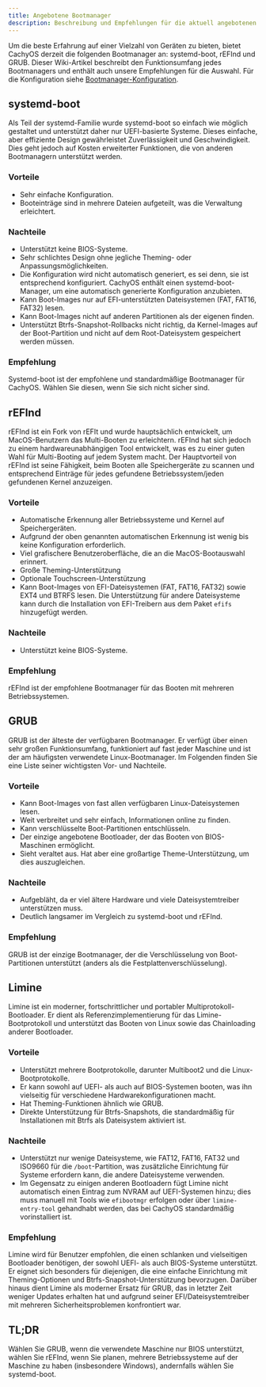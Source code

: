```yaml
---
title: Angebotene Bootmanager
description: Beschreibung und Empfehlungen für die aktuell angebotenen Bootmanager
---
```


Um die beste Erfahrung auf einer Vielzahl von Geräten zu bieten, bietet CachyOS derzeit die folgenden Bootmanager an: systemd-boot, rEFInd und GRUB.
Dieser Wiki-Artikel beschreibt den Funktionsumfang jedes Bootmanagers und enthält auch unsere Empfehlungen für die Auswahl. Für die
Konfiguration siehe [Bootmanager-Konfiguration](/de/configuration/boot_manager_configuration).

## systemd-boot

Als Teil der systemd-Familie wurde systemd-boot so einfach wie möglich gestaltet und unterstützt daher nur UEFI-basierte Systeme. Dieses einfache, aber effiziente Design gewährleistet Zuverlässigkeit und Geschwindigkeit. Dies geht jedoch auf Kosten erweiterter Funktionen, die von anderen Bootmanagern unterstützt werden.

### Vorteile
- Sehr einfache Konfiguration.
- Booteinträge sind in mehrere Dateien aufgeteilt, was die Verwaltung erleichtert.

### Nachteile
 - Unterstützt keine BIOS-Systeme.
 - Sehr schlichtes Design ohne jegliche Theming- oder Anpassungsmöglichkeiten.
 - Die Konfiguration wird nicht automatisch generiert, es sei denn, sie ist entsprechend konfiguriert. CachyOS enthält einen systemd-boot-Manager, um eine automatisch generierte Konfiguration anzubieten.
 - Kann Boot-Images nur auf EFI-unterstützten Dateisystemen (FAT, FAT16, FAT32) lesen.
 - Kann Boot-Images nicht auf anderen Partitionen als der eigenen finden.
 - Unterstützt Btrfs-Snapshot-Rollbacks nicht richtig, da Kernel-Images auf der Boot-Partition und nicht auf dem Root-Dateisystem gespeichert werden müssen.

### Empfehlung

Systemd-boot ist der empfohlene und standardmäßige Bootmanager für CachyOS. Wählen Sie diesen, wenn Sie sich nicht sicher sind.

## rEFInd

rEFInd ist ein Fork von rEFIt und wurde hauptsächlich entwickelt, um MacOS-Benutzern das Multi-Booten zu erleichtern. rEFInd hat sich jedoch zu einem hardwareunabhängigen Tool entwickelt, was es zu einer guten Wahl für Multi-Booting auf jedem System macht. Der Hauptvorteil von rEFInd ist seine Fähigkeit, beim Booten alle Speichergeräte zu scannen und entsprechend Einträge für jedes gefundene Betriebssystem/jeden gefundenen Kernel anzuzeigen.

### Vorteile

- Automatische Erkennung aller Betriebssysteme und Kernel auf Speichergeräten.
- Aufgrund der oben genannten automatischen Erkennung ist wenig bis keine Konfiguration erforderlich.
- Viel grafischere Benutzeroberfläche, die an die MacOS-Bootauswahl erinnert.
- Große Theming-Unterstützung
- Optionale Touchscreen-Unterstützung
- Kann Boot-Images von EFI-Dateisystemen (FAT, FAT16, FAT32) sowie EXT4 und BTRFS lesen. Die Unterstützung für andere Dateisysteme kann durch die Installation von EFI-Treibern aus dem Paket ``efifs`` hinzugefügt werden.

### Nachteile

- Unterstützt keine BIOS-Systeme.

### Empfehlung

rEFInd ist der empfohlene Bootmanager für das Booten mit mehreren Betriebssystemen.

## GRUB

GRUB ist der älteste der verfügbaren Bootmanager. Er verfügt über einen sehr großen Funktionsumfang, funktioniert auf fast jeder Maschine und ist der am häufigsten verwendete Linux-Bootmanager. Im Folgenden finden Sie eine Liste seiner wichtigsten Vor- und Nachteile.

### Vorteile
- Kann Boot-Images von fast allen verfügbaren Linux-Dateisystemen lesen.
- Weit verbreitet und sehr einfach, Informationen online zu finden.
- Kann verschlüsselte Boot-Partitionen entschlüsseln.
- Der einzige angebotene Bootloader, der das Booten von BIOS-Maschinen ermöglicht.
- Sieht veraltet aus. Hat aber eine großartige Theme-Unterstützung, um dies auszugleichen.

### Nachteile
- Aufgebläht, da er viel ältere Hardware und viele Dateisystemtreiber unterstützen muss.
- Deutlich langsamer im Vergleich zu systemd-boot und rEFInd.

### Empfehlung

GRUB ist der einzige Bootmanager, der die Verschlüsselung von Boot-Partitionen unterstützt (anders als die Festplattenverschlüsselung).

## Limine

Limine ist ein moderner, fortschrittlicher und portabler Multiprotokoll-Bootloader. Er dient als Referenzimplementierung für das Limine-Bootprotokoll und unterstützt das Booten von Linux sowie das Chainloading anderer Bootloader.

### Vorteile

- Unterstützt mehrere Bootprotokolle, darunter Multiboot2 und die Linux-Bootprotokolle.
- Er kann sowohl auf UEFI- als auch auf BIOS-Systemen booten, was ihn vielseitig für verschiedene Hardwarekonfigurationen macht.
- Hat Theming-Funktionen ähnlich wie GRUB.
- Direkte Unterstützung für Btrfs-Snapshots, die standardmäßig für Installationen mit Btrfs als Dateisystem aktiviert ist.

### Nachteile

- Unterstützt nur wenige Dateisysteme, wie FAT12, FAT16, FAT32 und ISO9660 für die `/boot`-Partition, was zusätzliche Einrichtung für Systeme erfordern kann, die andere Dateisysteme verwenden.
- Im Gegensatz zu einigen anderen Bootloadern fügt Limine nicht automatisch einen Eintrag zum NVRAM auf UEFI-Systemen hinzu; dies muss manuell mit Tools wie `efibootmgr` erfolgen oder über `limine-entry-tool` gehandhabt werden, das bei CachyOS standardmäßig vorinstalliert ist.

### Empfehlung

Limine wird für Benutzer empfohlen, die einen schlanken und vielseitigen Bootloader benötigen, der sowohl UEFI- als auch BIOS-Systeme unterstützt. Er eignet sich besonders für diejenigen, die eine einfache Einrichtung mit Theming-Optionen und Btrfs-Snapshot-Unterstützung bevorzugen. Darüber hinaus dient Limine als moderner Ersatz für GRUB, das in letzter Zeit weniger Updates erhalten hat und aufgrund seiner EFI/Dateisystemtreiber mit mehreren Sicherheitsproblemen konfrontiert war.

## TL;DR
Wählen Sie GRUB, wenn die verwendete Maschine nur BIOS unterstützt, wählen Sie rEFInd, wenn Sie planen, mehrere Betriebssysteme auf der Maschine zu haben (insbesondere Windows), andernfalls wählen Sie systemd-boot.
